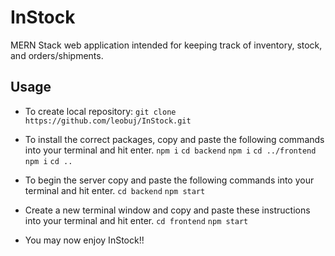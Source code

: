# InStock
MERN Stack web application intended for keeping track of inventory, stock, and orders/shipments.

## Usage
- To create local repository: ```git clone https://github.com/leobuj/InStock.git```
- To install the correct packages, copy and paste the following commands into your terminal and hit enter. 
```npm i```
```cd backend```
```npm i```
```cd ../frontend```
```npm i```
```cd ..```

- To begin the server copy and paste the following commands into your terminal and hit enter.
```cd backend```
```npm start```
- Create a new terminal window and copy and paste these instructions into your terminal and hit enter. 
```cd frontend```
```npm start```

- You may now enjoy InStock!!
